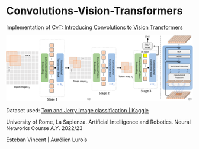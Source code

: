 # Convolutions-Vision-Transformers

Implementation of [CvT: Introducing Convolutions to Vision Transformers](https://arxiv.org/abs/2103.15808)

![Pipeline](figures/pipeline.svg)

Dataset used: [Tom and Jerry Image classification | Kaggle](https://www.kaggle.com/datasets/balabaskar/tom-and-jerry-image-classification)



University of Rome, La Sapienza. Artificial Intelligence and Robotics. Neural Networks Course A.Y. 2022/23

Esteban Vincent | Aurélien Lurois